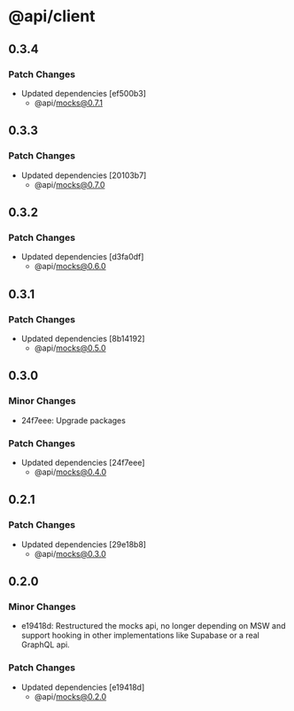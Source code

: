 # @api/client

## 0.3.4

### Patch Changes

- Updated dependencies [ef500b3]
  - @api/mocks@0.7.1

## 0.3.3

### Patch Changes

- Updated dependencies [20103b7]
  - @api/mocks@0.7.0

## 0.3.2

### Patch Changes

- Updated dependencies [d3fa0df]
  - @api/mocks@0.6.0

## 0.3.1

### Patch Changes

- Updated dependencies [8b14192]
  - @api/mocks@0.5.0

## 0.3.0

### Minor Changes

- 24f7eee: Upgrade packages

### Patch Changes

- Updated dependencies [24f7eee]
  - @api/mocks@0.4.0

## 0.2.1

### Patch Changes

- Updated dependencies [29e18b8]
  - @api/mocks@0.3.0

## 0.2.0

### Minor Changes

- e19418d: Restructured the mocks api, no longer depending on MSW and support hooking in other implementations like Supabase or a real GraphQL api.

### Patch Changes

- Updated dependencies [e19418d]
  - @api/mocks@0.2.0

